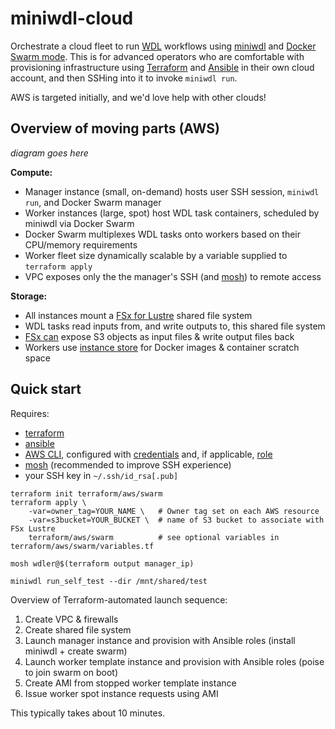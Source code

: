 # miniwdl-cloud

Orchestrate a cloud fleet to run [WDL](https://openwdl.org/) workflows using [miniwdl](https://github.com/chanzuckerberg/miniwdl) and [Docker Swarm mode](https://docs.docker.com/engine/swarm/). This is for advanced operators who are comfortable with provisioning infrastructure using [Terraform](https://www.terraform.io/) and [Ansible](https://www.ansible.com/) in their own cloud account, and then SSHing into it to invoke `miniwdl run`.

AWS is targeted initially, and we'd love help with other clouds!

## Overview of moving parts (AWS)

*diagram goes here*

**Compute:**
* Manager instance (small, on-demand) hosts user SSH session, `miniwdl run`, and Docker Swarm manager
* Worker instances (large, spot) host WDL task containers, scheduled by miniwdl via Docker Swarm
* Docker Swarm multiplexes WDL tasks onto workers based on their CPU/memory requirements
* Worker fleet size dynamically scalable by a variable supplied to `terraform apply`
* VPC exposes only the the manager's SSH (and [mosh](https://mosh.org/)) to remote access

**Storage:**
* All instances mount a [FSx for Lustre](https://aws.amazon.com/fsx/lustre/) shared file system
* WDL tasks read inputs from, and write outputs to, this shared file system
* [FSx can](https://docs.aws.amazon.com/fsx/latest/LustreGuide/fsx-data-repositories.html) expose S3 objects as input files & write output files back
* Workers use [instance store](https://docs.aws.amazon.com/AWSEC2/latest/UserGuide/InstanceStorage.html) for Docker images & container scratch space

## Quick start

Requires: 
* [terraform](https://www.terraform.io/downloads.html)
* [ansible](https://docs.ansible.com/ansible/latest/installation_guide/intro_installation.html)
* [AWS CLI](https://docs.aws.amazon.com/cli/latest/userguide/install-cliv2.html), configured with [credentials](https://docs.aws.amazon.com/cli/latest/userguide/cli-configure-files.html) and, if applicable, [role](https://docs.aws.amazon.com/cli/latest/userguide/cli-configure-role.html)
* [mosh](https://mosh.org/#getting) (recommended to improve SSH experience)
* your SSH key in `~/.ssh/id_rsa[.pub]`

```
terraform init terraform/aws/swarm
terraform apply \
    -var=owner_tag=YOUR_NAME \   # Owner tag set on each AWS resource
    -var=s3bucket=YOUR_BUCKET \  # name of S3 bucket to associate with FSx Lustre
    terraform/aws/swarm          # see optional variables in terraform/aws/swarm/variables.tf

mosh wdler@$(terraform output manager_ip)

miniwdl run_self_test --dir /mnt/shared/test
```

Overview of Terraform-automated launch sequence:

1. Create VPC & firewalls
2. Create shared file system
3. Launch manager instance and provision with Ansible roles (install miniwdl + create swarm)
4. Launch worker template instance and provision with Ansible roles (poise to join swarm on boot)
5. Create AMI from stopped worker template instance
6. Issue worker spot instance requests using AMI

This typically takes about 10 minutes.
